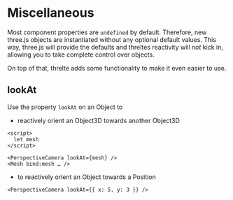 # Miscellaneous

Most component properties are `undefined` by default. Therefore, new three.js objects are instantiated without any optional default values. This way, three.js will provide the defaults and threltes reactivity will _not_ kick in, allowing you to take complete control over objects.

On top of that, threlte adds some functionality to make it even easier to use.

## lookAt

Use the property `lookAt` on an Object to

- reactively orient an Object3D towards another Object3D

```svelte
<script>
  let mesh
</script>

<PerspectiveCamera lookAt={mesh} />
<Mesh bind:mesh … />
```

- to reactively orient an Object towards a Position

```svelte
<PerspectiveCamera lookAt={{ x: 5, y: 3 }} />
```
